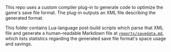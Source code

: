 
This repo uses a custom compiler plug-in to generate code to optimize the game's save file format. The plug-in outputs an XML file describing the generated format.

This folder contains Lua-language post-build scripts which parse that XML file and generate a human-readable Markdown file at [`reports/savedata.md`](../../reports/savedata.md), which lists statistics regarding the generated save file format's space usage and savings.